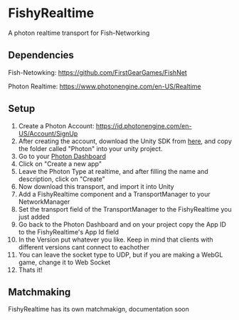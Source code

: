 # FishyRealtime
A photon realtime transport for Fish-Networking


## Dependencies

Fish-Netowking: https://github.com/FirstGearGames/FishNet

Photon Realtime: https://www.photonengine.com/en-US/Realtime

## Setup

1. Create a Photon Account: https://id.photonengine.com/en-US/Account/SignUp
2. After creating the account, download the Unity SDK from [here](https://www.photonengine.com/en-US/sdks#realtime-unity-sdkrealtimeunity), and copy the folder called "Photon" into your unity project.
4. Go to your [Photon Dashboard](https://dashboard.photonengine.com/en-US/)
5. Click on "Create a new app"
6. Leave the Photon Type at realtime, and after filling the name and description, click on "Create"
7. Now download this transport, and import it into Unity
8. Add a FishyRealtime component and a TransportManager to your NetworkManager
9. Set the transport field of the TransportManager to the FishyRealtime you just added
10. Go back to the Photon Dashboard and on your project copy the App ID to the FishyRealtime's App Id field
11. In the Version put whatever you like. Keep in mind that clients with different versions cant connect to eachother
12. You can leave the socket type to UDP, but if you are making a WebGL game, change it to Web Socket
13. Thats it! 

## Matchmaking

FishyRealtime has its own matchmakign, documentation soon
